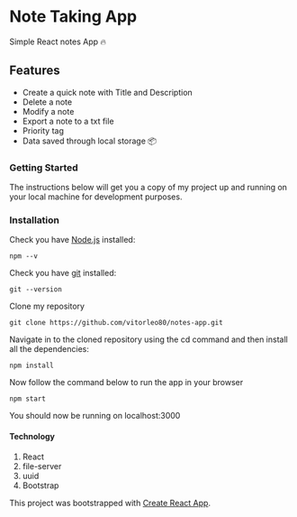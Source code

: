 # Note Taking App
Simple React notes App 🔥


## Features

- Create a quick note with Title and Description
- Delete a note
- Modify a note
- Export a note to a txt file
- Priority tag
- Data saved through local storage 📦 

### Getting Started

The instructions below will get you a copy of my project up and running on your local machine for development purposes.

### Installation

Check you have [Node.js](https://nodejs.org/en/) installed:

```
npm --v
```

Check you have [git](https://git-scm.com/downloads) installed:

```
git --version
```

Clone my repository

```
git clone https://github.com/vitorleo80/notes-app.git
```

Navigate in to the cloned repository using the cd command and then install all the dependencies:

```
npm install
```

Now follow the command below to run the app in your browser

```
npm start
```
You should now be running on localhost:3000

#### Technology

1.  React
2.  file-server
3.  uuid 
4.  Bootstrap

This project was bootstrapped with [Create React App](https://github.com/facebookincubator/create-react-app).
